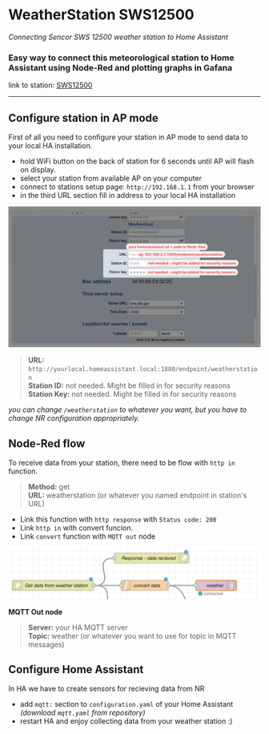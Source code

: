 # WeatherStation SWS12500
   *Connecting Sencor SWS 12500 weather station to Home Assistant*

 ### Easy way to connect this meteorological station to Home Assistant using Node-Red and plotting graphs in Gafana
   link to station: [SWS12500](https://www.sencor.cz/profesionalni-meteorologicka-stanice/sws-12500)
 ***  
   
   ## **Configure station in AP mode**

  First of all you need to configure your station in AP mode to send data to your local HA installation.
* hold WiFi button on the back of station for 6 seconds until AP will flash on display.
* select your station from available AP on your computer
* connect to stations setup page: `http://192.168.1.1` from your browser
* in the third URL section fill in address to your local HA installation

![APScreen](/README/weatherstationAP.png?raw=true)
  
   > **URL:**         `http://yourlocal.homeassistant.local:1880/endpoint/weatherstation`  
   > **Station ID:**  not needed. Might be filled in for security reasons  
   > **Station Key:** not needed. Might be filled in for security reasons

*you can change `/weatherstation` to whatever you want, but you have to change NR configuration appropriately.*  

## **Node-Red flow**  
To receive data from your station, there need to be flow with `http in` function.  

> **Method:**  get  
> **URL:** weatherstation (or whatever you named endpoint in station's URL)
    
* Link this function with `http response` with `Status code: 200`  
* Link `http in` with convert funcion.
* Link `convert` function with `MQTT out` node  

![MQTTout](/README/NRflow.png?raw=true)

**MQTT Out node**  
> **Server:** your HA MQTT server  
> **Topic:** weather (or whatever you want to use for topic in MQTT messages)  

## **Configure Home Assistant**
In HA we have to create sensors for recieving data from NR  
* add `mqtt:` section to `configuration.yaml` of your Home Assistant *(download `mqtt.yaml` from repository)*
* restart HA and enjoy collecting data from your weather station :)


